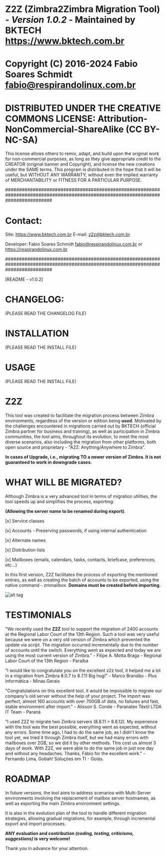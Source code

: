 # Z2Z (Zimbra2Zimbra Migration Tool) - _Version 1.0.2_ - Maintained by BKTECH <https://www.bktech.com.br>
 
# Copyright (C) 2016-2024  Fabio Soares Schmidt <fabio@respirandolinux.com.br>

# DISTRIBUTED UNDER THE CREATIVE COMMONS LICENSE: Attribution-NonCommercial-ShareAlike (CC BY-NC-SA)

This license allows others to remix, adapt, and build upon the original work for non-commercial purposes, as long as they give
appropriate credit to the CREATOR (original banner and Copyright), and license the new creations under the SAME terms. This program is
distributed in the hope that it will be useful, but WITHOUT ANY WARRANTY; without even the implied warranty of MERCHANTABILITY or
FITNESS FOR A PARTICULAR PURPOSE.
 
#################################################################################################################################
 
# Contact:
 
 Site: <https://www.bktech.com.br>
 E-mail: <z2z@bktech.com.br>
 
 Developer: Fabio Soares Schmidt <fabio@respirandolinux.com.br> or <https://respirandolinux.com.br>

#################################################################################################################################
										
[README - v1.0.2]

												
# CHANGELOG:

 (PLEASE READ THE CHANGELOG FILE)

# INSTALLATION
 
 (PLEASE READ THE INSTALL FILE)
 
# USAGE
 
 (PLEASE READ THE INSTALL FILE)
  
# Z2Z

This tool was created to facilitate the migration process between Zimbra environments, regardless of the version
or edition being **used**. Motivated by the challenges encountered in migrations carried out by BKTECH (official Zimbra partner for business and training), as well as participation in Zimbra communities, the tool aims, throughout its evolution, to meet the most diverse scenarios, also including the migration from other platforms, both open source and proprietary - "A2Z: Anything/Anywhere to Zimbra".

**In cases of Upgrade, i.e., migrating TO a newer version of Zimbra. It is not guaranteed to work in downgrade cases.**

# WHAT WILL BE MIGRATED?

Although Zimbra is a very advanced tool in terms of migration utilities, the tool speeds up and simplifies the process, exporting:

**(Allowing the server name to be renamed during export)**.

[x] Service classes

[x] Accounts - Preserving passwords, if using internal authentication

[x] Alternate names

[x] Distribution lists

[x] Mailboxes (emails, calendars, tasks, contacts, briefcase, preferences, etc...)

In this first version, Z2Z facilitates the process of exporting the mentioned entries, as well as creating the batch of accounts to be exported, using the native command - zmmailbox. **Domains must be created before importing.**

![alt tag](https://respirandolinux.files.wordpress.com/2017/02/zimbrazimbratmp333z2z-master.jpg)

# TESTIMONIALS

"We recently used the **Z2Z** tool to support the migration of 2400 accounts at the Regional Labor Court of the 13th Region. Such a tool was very useful because we were on a very old version of Zimbra which prevented the update via script. The migration occurred incrementally due to the number of accounts until the switch. Everything went as expected and today we are using the most current version of Zimbra." - Filipe A. Motta Braga - Regional Labor Court of the 13th Region - Paraíba

"I would like to congratulate you on the excellent z2z tool, it helped me a lot in a migration from Zimbra 8.0.7 to 8.7.11
Big hug!" - Marco Brandão - Plus Informática - Minas Gerais

"Congratulations on this excellent tool, it would be impossible to migrate our company's old server without the help of your project. The import was perfect, almost 160 accounts with over 700GB of data, no failures and fast, stable environment after import." - Alisson S. Conde - Paranatex Têxtil LTDA IT Team - Paraná

"I used Z2Z to migrate two Zimbra servers (8.8.11 > 8.8.12). My experience with the tool was the best possible, everything went as expected, without any errors. Some time ago, I had to do the same job, as I didn't know the tool yet, we tried it through Zimbra itself, but we had many errors with mailboxes over 2GB, so we did it by other methods. This cost us almost 3 days of work. With Z2Z, we were able to do the same job in just one day and without any headaches. Thanks, Fábio for the excellent work." - Fernando Lima, Gobah! Soluções em TI - Goiás.

# ROADMAP
 
In future versions, the tool aims to address scenarios with Multi-Server environments involving the replacement of mailbox server hostnames, as well as exporting the main Zimbra environment settings.

It is also in the evolution plan of the tool to handle different migration strategies, allowing gradual migrations, for example, through incremental export and import processes.
 
**ANY evaluation and contribution _(coding, testing, criticisms, suggestions)_ is very welcome!**
 
Thank you in advance for your attention.
